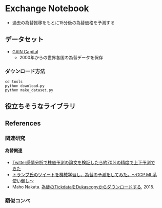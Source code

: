 # Exchange Notebook

- 過去の為替推移をもとに15分後の為替価格を予測する

## データセット

- [GAIN Capital](http://ratedata.gaincapital.com/)
	- 2000年からの世界各国の為替データを保存

### ダウンロード方法

```
cd tools
python download.py
python make_dataset.py
```

## 役立ちそうなライブラリ



## References

### 関連研究

#### 為替関連

- [Twitter感情分析で株価予測の論文を検証したら約70%の精度で上下予測できた](https://qiita.com/ryo_grid/items/5a5ecc602186a3381c87)
- [トランプ氏のツイートを機械学習し、為替の予測をしてみた。〜GCP ML系使い倒し〜](http://qiita.com/hayatoy/items/708aa3fced2d37bc026c)
- Maho Nakata. [為替のTickdataをDukascopyからダウンロードする](https://www.slideshare.net/NakataMaho/tickdata), 2015.


### 類似コンペ


